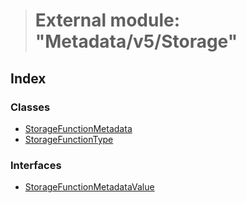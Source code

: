 > # External module: "Metadata/v5/Storage"

## Index

### Classes

* [StorageFunctionMetadata](../classes/_metadata_v5_storage_.storagefunctionmetadata.md)
* [StorageFunctionType](../classes/_metadata_v5_storage_.storagefunctiontype.md)

### Interfaces

* [StorageFunctionMetadataValue](../interfaces/_metadata_v5_storage_.storagefunctionmetadatavalue.md)